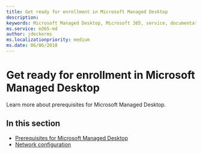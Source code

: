 ```yaml
---
title: Get ready for enrollment in Microsoft Managed Desktop
description:  
keywords: Microsoft Managed Desktop, Microsoft 365, service, documentation
ms.service: m365-md
author: jdeckerms
ms.localizationpriority: medium
ms.date: 06/06/2018
---
```


# Get ready for enrollment in Microsoft Managed Desktop

Learn more about prerequisites for Microsoft Managed Desktop. 

## In this section

- [Prerequisites for Microsoft Managed Desktop](../intro/prerequisites.md)
- [Network configuration](network.md)
